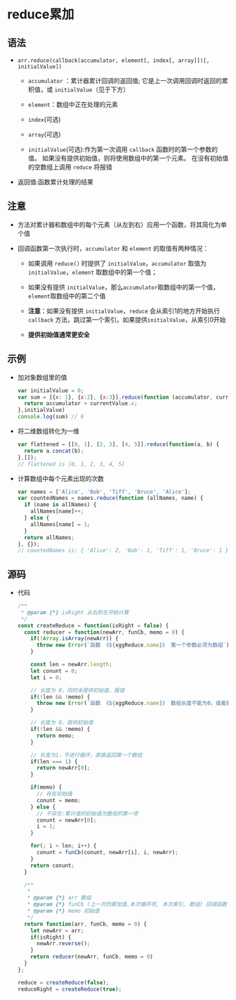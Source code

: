 # reduce累加

## 语法

  - `arr.reduce(callback(accumulator, element[, index[, array]])[, initialValue])`

      - `accumulator` ：累计器累计回调的返回值; 它是上一次调用回调时返回的累积值，或 `initialValue`（见于下方）

      - `element`：数组中正在处理的元素

      - `index`(可选)

      - `array`(可选)

      - `initialValue`(可选):作为第一次调用 `callback` 函数时的第一个参数的值。 如果没有提供初始值，则将使用数组中的第一个元素。 在没有初始值的空数组上调用 `reduce` 将报错

  - 返回值:函数累计处理的结果

## 注意

  - 方法对累计器和数组中的每个元素（从左到右）应用一个函数，将其简化为单个值

  - 回调函数第一次执行时，`accumulator` 和 `element` 的取值有两种情况：

      - 如果调用 `reduce()` 时提供了 `initialValue`，`accumulator` 取值为`initialValue`，`element` 取数组中的第一个值；

      - 如果没有提供 `initialValue`，那么`accumulator`取数组中的第一个值， `element`取数组中的第二个值

      - **注意**：如果没有提供 `initialValue`，`reduce` 会从索引1的地方开始执行 `callback` 方法，跳过第一个索引。如果提供`initialValue`，从索引0开始

      - **提供初始值通常更安全**

## 示例

  - 加对象数组里的值

    ```javascript
    var initialValue = 0;
    var sum = [{x: 1}, {x:2}, {x:3}].reduce(function (accumulator, currentValue) {
      return accumulator + currentValue.x;
    },initialValue)
    console.log(sum) // 6
    ```

  - 将二维数组转化为一维

    ```javascript
    var flattened = [[0, 1], [2, 3], [4, 5]].reduce(function(a, b) {
      return a.concat(b);
    },[]);
    // flattened is [0, 1, 2, 3, 4, 5]
    ```

  - 计算数组中每个元素出现的次数

    ```javascript
    var names = ['Alice', 'Bob', 'Tiff', 'Bruce', 'Alice'];
    var countedNames = names.reduce(function (allNames, name) {
      if (name in allNames) {
        allNames[name]++;
      } else {
        allNames[name] = 1;
      }
      return allNames;
    }, {});
    // countedNames is: { 'Alice': 2, 'Bob': 1, 'Tiff': 1, 'Bruce': 1 }
    ```

## 源码

  - 代码

    ```javascript
    /**
     * @param {*} isRight 从右到左开始计算
     */
    const createReduce = function(isRight = false) {
      const reducer = function(newArr, funCb, memo = 0) {
        if(!Array.isArray(newArr)) {
          throw new Error(`函数 《${xggReduce.name}》 第一个参数必须为数组`);
        }

        const len = newArr.length;
        let conunt = 0;
        let i = 0;

        // 长度为 0，同时未提供初始值，报错
        if(!len && !memo) {
          throw new Error(`函数 《${xggReduce.name}》 数组长度不能为0，或者提供初始值`);
        }

        // 长度为 0，提供初始值
        if(!len && !memo) {
          return memo;
        }

        // 长度为1，不进行循环，直接返回第一个数组
        if(len === 1) {
          return newArr[0];
        }

        if(memo) {
          // 存在初始值
          conunt = memo;
        } else {
          // 不存在:累计值的初始值为数组的第一项
          conunt = newArr[0];
          i = 1;
        }

        for(; i < len; i++) {
          conunt = funCb(conunt, newArr[i], i, newArr);
        }
        return conunt;
      }

      /**
       *
       * @param {*} arr 数组
       * @param {*} funCb (上一次的累加值,本次循环项, 本次索引, 数组) 回调函数
       * @param {*} memo 初始值
       */
      return function(arr, funCb, memo = 0) {
        let newArr = arr;
        if(isRight) {
          newArr.reverse();
        }
        return reducer(newArr, funCb, memo = 0)
      }
    };

    reduce = createReduce(false);
    reduceRight = createReduce(true);
    ```
